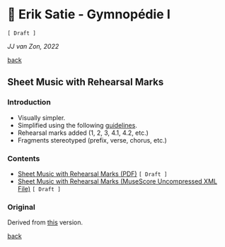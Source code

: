 🔢 Erik Satie - Gymnopédie Ⅰ
============================

`[ Draft ]`

*JJ van Zon, 2022*

[back](../README.md)

Sheet Music with Rehearsal Marks
--------------------------------

### Introduction

- Visually simpler.  
- Simplified using the following [guidelines](https://jjvanzon.github.io/Piano-Playing-Docs/methods/sheet-music-simplification.html).
- Rehearsal marks added (1, 2, 3, 4.1, 4.2, etc.)
- Fragments stereotyped (prefix, verse, chorus, etc.)

### Contents

- [Sheet Music with Rehearsal Marks (PDF)](satie-gymnopedie-1-sheet-music-rehearsal-marks.pdf) `[ Draft ]`
- [Sheet Music with Rehearsal Marks (MuseScore Uncompressed XML File)](satie-gymnopedie-1-sheet-music-rehearsal-marks.mscx) `[ Draft ]`

### Original

Derived from [this](https://jjvanzon.github.io/Piano-Playing-Docs/satie-gymnopedie-1/sheet-music/README.html) version.

[back](../README.md)